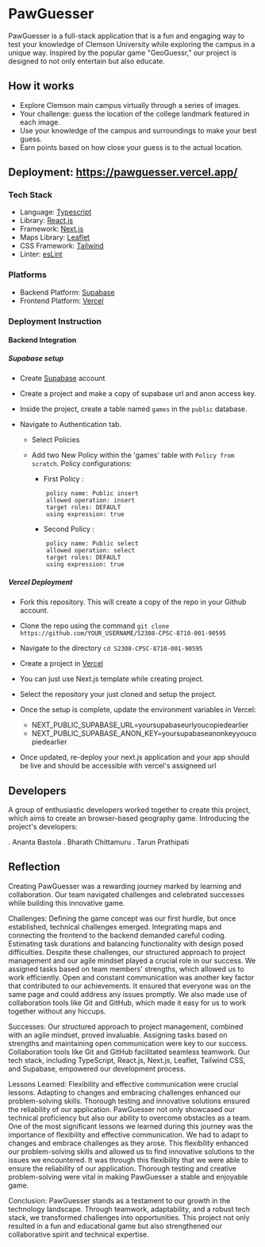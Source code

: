 # PawGuesser

PawGuesser is a full-stack application that is a fun and engaging way to test your knowledge of Clemson University while exploring the campus in a unique way.
Inspired by the popular game "GeoGuessr," our project is designed to not only entertain but also educate.

## How it works

- Explore Clemson main campus virtually through a series of images.
- Your challenge: guess the location of the college landmark featured in each image.
- Use your knowledge of the campus and surroundings to make your best guess.
- Earn points based on how close your guess is to the actual location.

## Deployment: https://pawguesser.vercel.app/

### Tech Stack

- Language: [Typescript](https://www.typescriptlang.org/)
- Library: [React.js](https://react.dev/)
- Framework: [Next.js](https://nextjs.org/)
- Maps Library: [Leaflet](https://leafletjs.com/)
- CSS Framework: [Tailwind](https://tailwindcss.com/)
- Linter: [esLint](https://eslint.org/)

### Platforms

- Backend Platform: [Supabase](https://supabase.com/)
- Frontend Platform: [Vercel](https://vercel.com/)

### Deployment Instruction

#### Backend Integration

##### Supabase setup

- Create [Supabase](https://supabase.com/) account
- Create a project and make a copy of supabase url and anon access key.
- Inside the project, create a table named `games` in the `public` database.
- Navigate to Authentication tab.

  - Select Policies
  - Add two New Policy within the 'games' table with `Policy from scratch`. Policy configurations:

    - First Policy :

    ```
        policy name: Public insert
        allowed operation: insert
        target roles: DEFAULT
        using expression: true
    ```

    - Second Policy :

    ```
        policy name: Public select
        allowed operation: select
        target roles: DEFAULT
        using expression: true
    ```

##### Vercel Deployment

- Fork this repository. This will create a copy of the repo in your Github account.
- Clone the repo using the command `git clone https://github.com/YOUR_USERNAME/S2308-CPSC-8710-001-90595`
- Navigate to the directory `cd S2308-CPSC-8710-001-90595`
- Create a project in [Vercel](https://vercel.com/)
- You can just use Next.js template while creating project.
- Select the repository your just cloned and setup the project.
- Once the setup is complete, update the environment variables in Vercel:

  - NEXT_PUBLIC_SUPABASE_URL=yoursupabaseurlyoucopiedearlier
  - NEXT_PUBLIC_SUPABASE_ANON_KEY=yoursupabaseanonkeyyoucopiedearlier

- Once updated, re-deploy your next.js application and your app should be live and should be accessible with vercel's assigneed url


## Developers

A group of enthusiastic developers worked together to create this project, which aims to create an browser-based geography game. Introducing the project's developers:

. Ananta Bastola
. Bharath Chittamuru
. Tarun Prathipati


## Reflection
Creating PawGuesser was a rewarding journey marked by learning and collaboration. Our team navigated challenges and celebrated successes while building this innovative game.

Challenges:
Defining the game concept was our first hurdle, but once established, technical challenges emerged. Integrating maps and connecting the frontend to the backend demanded careful coding. Estimating task durations and balancing functionality with design posed difficulties.
Despite these challenges, our structured approach to project management and our agile mindset played a crucial role in our success. We assigned tasks based on team members' strengths, which allowed us to work efficiently. Open and constant communication was another key factor that contributed to our achievements. It ensured that everyone was on the same page and could address any issues promptly. We also made use of collaboration tools like Git and GitHub, which made it easy for us to work together without any hiccups.

Successes:
Our structured approach to project management, combined with an agile mindset, proved invaluable. Assigning tasks based on strengths and maintaining open communication were key to our success. Collaboration tools like Git and GitHub facilitated seamless teamwork. Our tech stack, including TypeScript, React.js, Next.js, Leaflet, Tailwind CSS, and Supabase, empowered our development process.

Lessons Learned:
Flexibility and effective communication were crucial lessons. Adapting to changes and embracing challenges enhanced our problem-solving skills. Thorough testing and innovative solutions ensured the reliability of our application. PawGuesser not only showcased our technical proficiency but also our ability to overcome obstacles as a team. One of the most significant lessons we learned during this journey was the importance of flexibility and effective communication. We had to adapt to changes and embrace challenges as they arose. This flexibility enhanced our problem-solving skills and allowed us to find innovative solutions to the issues we encountered. It was through this flexibility that we were able to ensure the reliability of our application. Thorough testing and creative problem-solving were vital in making PawGuesser a stable and enjoyable game.

Conclusion:
PawGuesser stands as a testament to our growth in the technology landscape. Through teamwork, adaptability, and a robust tech stack, we transformed challenges into opportunities. This project not only resulted in a fun and educational game but also strengthened our collaborative spirit and technical expertise.
